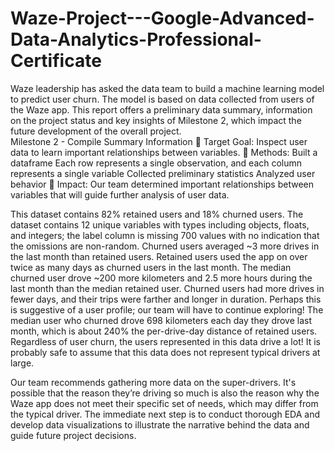 # Waze-Project---Google-Advanced-Data-Analytics-Professional-Certificate
Waze leadership has asked the data team to build a machine learning model to predict user churn. The model is based on data collected from users of the Waze app.
This report offers a preliminary data summary, information on the project status and key insights of Milestone 2, which impact the future development of the overall project.  
Milestone 2 - Compile Summary Information 
🎯 Target Goal: Inspect user data to learn important relationships between variables. 
🎯 Methods: 
Built a dataframe
Each row represents a single observation, and each column represents a single variable
Collected preliminary statistics
Analyzed user behavior
🎯 Impact: Our team determined important relationships between variables that will guide further analysis of user data. 

This dataset contains 82% retained users and 18% churned users.
The dataset contains 12 unique variables with types including objects, floats, and integers; the label column is missing 700 values with no indication that the omissions are non-random.
Churned users averaged ~3 more drives in the last month than retained users.
Retained users used the app on over twice as many days as churned users in the last month.
The median churned user drove ~200 more kilometers and 2.5 more hours during the last month than the median retained user.
Churned users had more drives in fewer days, and their trips were farther and longer in duration. Perhaps this is suggestive of a user profile; our team will have to continue exploring! 
The median user who churned drove 698 kilometers each day they drove last month, which is about 240% the per-drive-day distance of retained users.
Regardless of user churn, the users represented in this data drive a lot! It is probably safe to assume that this data does not represent typical drivers at large. 

Our team recommends gathering more data on the super-drivers. It's possible that the reason they’re driving so much is also the reason why the Waze app does not meet their specific set of needs, which may differ from the typical driver.
The immediate next step is to conduct thorough EDA and develop data visualizations to illustrate the narrative behind the data and guide future project decisions. 




